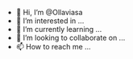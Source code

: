 - 👋 Hi, I’m @Ollaviasa
- 👀 I’m interested in ...
- 🌱 I’m currently learning ...
- 💞️ I’m looking to collaborate on ...
- 📫 How to reach me ...

<!---
Ollaviasa/Ollaviasa is a ✨ special ✨ repository because its `README.md` (this file) appears on your GitHub profile.
You can click the Preview link to take a look at your changes.
--->
